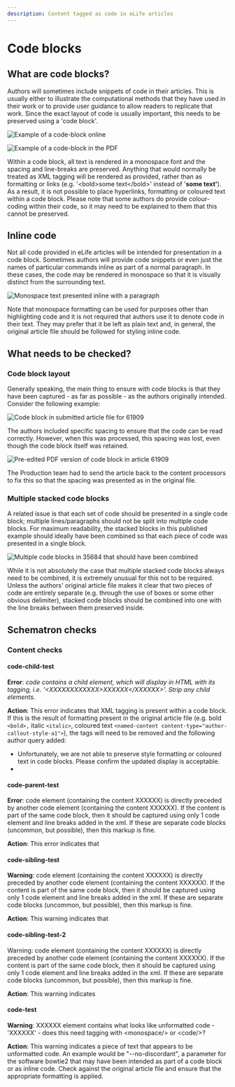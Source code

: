 ```yaml
---
description: Content tagged as code in eLife articles
---
```


# Code blocks

## What are code blocks?

Authors will sometimes include snippets of code in their articles. This is usually either to illustrate the computational methods that they have used in their work or to provide user guidance to allow readers to replicate that work. Since the exact layout of code is usually important, this needs to be preserved using a 'code block'.

![Example of a code-block online](../../.gitbook/assets/screen-shot-2021-06-08-at-14.20.30.png)

![Example of a code-block in the PDF ](../../.gitbook/assets/screen-shot-2021-06-08-at-14.22.25.png)

Within a code block, all text is rendered in a monospace font and the spacing and line-breaks are preserved. Anything that would normally be treated as XML tagging will be rendered as provided, rather than as formatting or links \(e.g. '&lt;bold&gt;some text&lt;/bold&gt;' instead of '**some text'**\). As a result, it is not possible to place hyperlinks, formatting or coloured text within a code block. Please note that some authors do provide colour-coding within their code, so it may need to be explained to them that this cannot be preserved.

## Inline code

Not all code provided in eLife articles will be intended for presentation in a code block. Sometimes authors will provide code snippets or even just the names of particular commands inline as part of a normal paragraph. In these cases, the code may be rendered in monospace so that it is visually distinct from the surrounding text.

![Monospace text presented inline with a paragraph](../../.gitbook/assets/screen-shot-2021-06-08-at-15.25.01.png)

Note that monospace formatting can be used for purposes other than highlighting code and it is not required that authors use it to denote code in their text. They may prefer that it be left as plain text and, in general, the original article file should be followed for styling inline code.

## What needs to be checked?

### Code block layout

Generally speaking, the main thing to ensure with code blocks is that they have been captured - as far as possible - as the authors originally intended. Consider the following example:

![Code block in submitted article file for 61909](../../.gitbook/assets/screen-shot-2021-06-08-at-15.41.35.png)

The authors included specific spacing to ensure that the code can be read correctly. However, when this was processed, this spacing was lost, even though the code block itself was retained.

![Pre-edited PDF version of code block in article 61909](../../.gitbook/assets/screen-shot-2021-06-08-at-15.43.00.png)

The Production team had to send the article back to the content processors to fix this so that the spacing was presented as in the original file.

### Multiple stacked code blocks

A related issue is that each set of code should be presented in a single code block; multiple lines/paragraphs should not be split into multiple code blocks. For maximum readability, the stacked blocks in this published example should ideally have been combined so that each piece of code was presented in a single block.

![Multiple code blocks in 35684 that should have been combined ](../../.gitbook/assets/screen-shot-2021-06-08-at-15.54.52.png)

While it is not absolutely the case that multiple stacked code blocks always need to be combined, it is extremely unusual for this not to be required. Unless the authors' original article file makes it clear that two pieces of code are entirely separate \(e.g. through the use of boxes or some other obvious delimiter\), stacked code blocks should be combined into one with the line breaks between them preserved inside.

## Schematron checks

### Content checks

#### code-child-test

**Error**: _code contains a child element, which will display in HTML with its tagging, i.e. '&lt;XXXXXXXXXXXX&gt;XXXXXX&lt;/XXXXXX&gt;'. Strip any child elements._

**Action**: This error indicates that XML tagging is present within a code block. If this is the result of formatting present in the original article file \(e.g. bold `<bold>,` italic `<italic>`, coloured text `<named-content content-type="author-callout-style-a1">`\), the tags will need to be removed and the following author query added:

* Unfortunately, we are not able to preserve style formatting or coloured text in code blocks. Please confirm the updated display is acceptable.
* 
#### code-parent-test

**Error**: code element \(containing the content XXXXXX\) is directly preceded by another code element \(containing the content XXXXXX\). If the content is part of the same code block, then it should be captured using only 1 code element and line breaks added in the xml. If these are separate code blocks \(uncommon, but possible\), then this markup is fine.

**Action**: This error indicates that 

#### code-sibling-test	

**Warning**: code element \(containing the content XXXXXX\) is directly preceded by another code element \(containing the content XXXXXX\). If the content is part of the same code block, then it should be captured using only 1 code element and line breaks added in the xml. If these are separate code blocks \(uncommon, but possible\), then this markup is fine.

**Action**: This warning indicates that 

#### code-sibling-test-2

Warning: code element \(containing the content XXXXXX\) is directly preceded by another code element \(containing the content XXXXXX\). If the content is part of the same code block, then it should be captured using only 1 code element and line breaks added in the xml. If these are separate code blocks \(uncommon, but possible\), then this markup is fine.

**Action**: This warning indicates 

#### code-test

**Warning**: XXXXXX element contains what looks like unformatted code - 'XXXXXX' - does this need tagging with &lt;monospace/&gt; or &lt;code/&gt;?

**Action**: This warning indicates a piece of text that appears to be unformatted code. An example would be "--no-discordant", a parameter for the software bowtie2 that may have been intended as part of a code block or as inline code. Check against the original article file and ensure that the appropriate formatting is applied.

